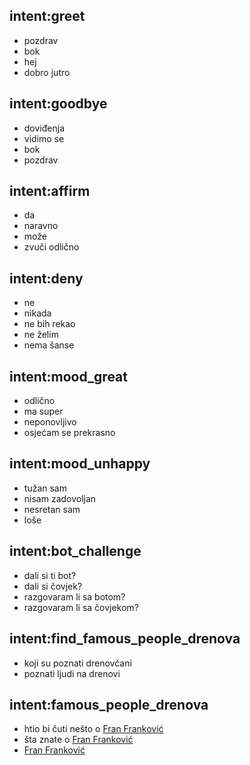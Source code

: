 ## intent:greet
- pozdrav
- bok
- hej
- dobro jutro

## intent:goodbye
- doviđenja
- vidimo se
- bok
- pozdrav

## intent:affirm
- da
- naravno
- može
- zvuči odlično

## intent:deny
- ne
- nikada
- ne bih rekao
- ne želim
- nema šanse

## intent:mood_great
- odlično
- ma super
- neponovljivo
- osjećam se prekrasno

## intent:mood_unhappy
- tužan sam
- nisam zadovoljan
- nesretan sam
- loše

## intent:bot_challenge
- dali si ti bot?
- dali si čovjek?
- razgovaram li sa botom?
- razgovaram li sa čovjekom?

## intent:find_famous_people_drenova
- koji su poznati drenovčani
- poznati ljudi na drenovi

## intent:famous_people_drenova
- htio bi čuti nešto o [Fran Franković](famous_person)
- šta znate o [Fran Franković](famous_person)
- [Fran Franković](famous_person)
